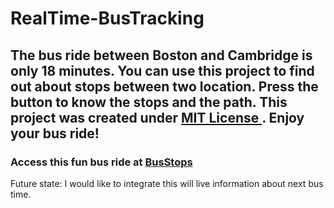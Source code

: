 # RealTime-BusTracking
## The bus ride between Boston and Cambridge is only 18 minutes. You can use this project to find out about stops between two location. Press the button to know the stops and the path. This project was created under <a href="https://github.com/rhdpd/Eye/blob/main/License"> MIT License </a>. Enjoy your bus ride!

### Access this fun bus ride at <a href="https://rhdpd.github.io/RealTime-BusTracking/"> BusStops</a>

Future state: I would like to integrate this will live information about next bus time.
